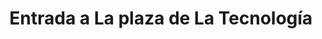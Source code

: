 ---
title: "Entrada a La plaza de La Tecnología"
url: /tijuana/entrada-a-la-plaza-de-la-tecnologia/
shop: Elektronik
---